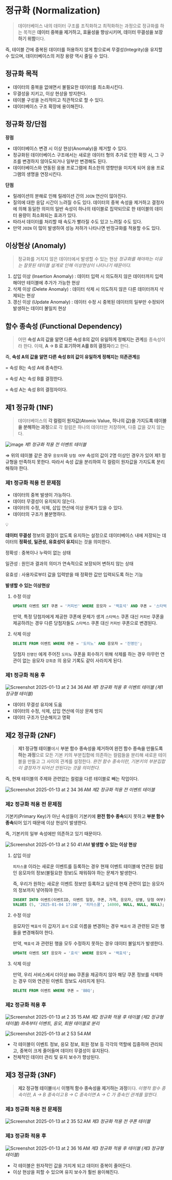 # 정규화 (Normalization)

> 데이터베이스 내의 데이터 구조를 조직화하고 최적화하는 과정으로 정규화를 하는 목적은 **데이터 중복을 제거하고, 효율성을 향상시키며, 데이터 무결성을 보장하기 위함**이다.
>

즉, 테이블 간에 중복된 데이터를 허용하지 않게 함으로써 무결성(Integrity)을 유지할 수 있으며, 데이터베이스의 저장 용량 역시 줄일 수 있다.

## 정규화 목적

- 데이터의 중복을 없애면서 불필요한 데이터를 최소화시킨다.
- 무결성을 지키고, 이상 현상을 방지한다.
- 테이블 구성을 논리적이고 직관적으로 할 수 있다.
- 데이터베이스 구조 확장에 용이해진다.

## 정규화 장/단점

**장점**

- 데이터베이스 변경 시 이상 현상(Anomaly)을 제거할 수 있다.
- 정규화된 데이터베이스 구조에서는 새로운 데이터 형의 추가로 인한 확장 시, 그 구조를 변경하지 않아도되거나 일부만 변경해도 된다.
- 데이터베이스와 연동된 응용 프로그램에 최소한의 영향만을 미치게 되어 응용 프로그램의 생명을 연장시킨다.

**단점**

- 릴레이션의 분해로 인해 릴레이션 간의 `JOIN` 연산이 많아진다.
- 질의에 대한 응답 시간이 느려질 수도 있다. 데이터의 중복 속성을 제거하고 결정자에 의해 동일한 의미의 일반 속성이 하나의 테이블로 집약되므로 한 테이블의 데이터 용량이 최소화되는 효과가 있다.
- 따라서 데이터를 처리할 때 속도가 빨라질 수도 있고 느려질 수도 있다.
- 만약 `JOIN` 이 많이 발생하여 성능 저하가 나타나면 반정규화를 적용할 수도 있다.

## 이상현상 (Anomaly)

> 정규화를 거치지 않은 데이터에서 발생할 수 있는 현상
*정규화를 해야하는 이유는 잘못된 테이블 설계로 인해 이상현상이 나타나기 때문이다.*
>
1. 삽입 이상 (Insertion Anomaly) : 데이터 입력 시 의도하지 않은 데이터까지 입력해야만 테이블에 추가가 가능한 현상
2. 삭제 이상 (Delete Anomaly) : 데이터 삭제 시 의도하지 않은 다른 데이터까지 삭제되는 현상
3. 갱신 이상 (Update Anomaly) : 데이터 수정 시 중복된 데이터의 일부만 수정되어 발생하는 데이터 불일치 현상

## 함수 종속성 (Functional Dependency)

> 어떤 **속성 A의 값을 알면 다른 속성 B의 값이 유일하게 정해지는 관계**를 종속성이라 한다.
이때, **A → B 로 표기하며 A를 B의 결정자**라고 한다.
>

즉, **속성 A의 값을 알면 다른 속성 B의 값이 유일하게 정해지는 의존관계**를

= 속성 B는 속성 A에 종속한다.

= 속성 A는 속성 B를 결정한다.

= 속성 A는 속성 B의 결정자이다.

## 제1 정규화 (1NF)

> 데이터베이스의 **각 컬럼이 원자값(Atomic Value, 하나의 값)을 가지도록 테이블을 분해하는 과정**으로 각 컬럼은 하나의 데이터만 저장하며, 다중 값을 갖지 않는다.
>

![image](https://github.com/user-attachments/assets/4b7c0558-6d5c-4340-b736-225b1232b35e)
*제1 정규화 적용 전 이벤트 테이블*

⇒ 위의 테이블 같은 경우 `응모자`와 `당첨 여부` 속성의 값이 2명 이상인 경우가 있어 제1 정규형을 만족하지 못한다. 따라서 속성 값을 분리하여 각 컬럼이 원자값을 가지도록 분리해줘야 한다.

### **제1 정규화 적용 전 문제점**

- 데이터의 중복 발생이 가능하다.
- 데이터 무결성이 유지되지 않는다.
- 데이터의 수정, 삭제, 삽입 연산에 이상 문제가 있을 수 있다.
- 데이터의 구조가 불분명하다.

<aside>
💡

**데이터 무결성**
정보의 결점이 없도록 유지하는 설정으로 데이터베이스 내에 저장되는 데이터의 **정확성, 일관성, 유효성이 유지**되는 것을 의미한다.

정확성 : 중복이나 누락이 없는 상태

일관성 : 원인과 결과의 의미가 연속적으로 보장되어 변하지 않는 상태

유효성 : 사용자로부터 값을 입력받을 때 정확한 값만 입력되도록 하는 기능

</aside>

**발생할 수 있는 이상현상**

1. 수정 이상

    ```sql
    UPDATE 이벤트 SET 쿠폰 = '커피빈' WHERE 응모자 = '백효석' AND 쿠폰 = '스타벅스';
    ```

   만약, 특정 당첨자에게 제공한 쿠폰에 문제가 생겨 `스타벅스` 쿠폰 대신 `커피빈` 쿠폰을 제공하려는 경우 다른 당첨자들도 `스타벅스` 쿠폰 대신 `커피빈` 쿠폰으로 변경된다.

2. 삭제 이상

    ```sql
    DELETE FROM 이벤트 WHERE 쿠폰 = '도미노' AND 응모자 = '진명인';
    ```

   당첨자 `진명인` 에게 주어진 `도미노` 쿠폰을 회수하기 위해 삭제를 하는 경우 아무런 연관이 없는 응모자 `강희준` 의 응모 기록도 같이 사라지게 된다.


### 제1 정규화 적용 후

![Screenshot 2025-01-13 at 2 34 36 AM](https://github.com/user-attachments/assets/6b1ad5e1-ca81-4d85-9a37-71861f2fe957)
*제1 정규화 적용 후 이벤트 테이블 (제1 정규형 테이블)*

- 데이터 무결성 유지에 도움
- 데이터의 수정, 삭제, 삽입 연산에 이상 문제 방지
- 데이터 구조가 단순해지고 명확

## 제2 정규화 (2NF)

> **제1 정규형 테이블**에서 **부분 함수 종속성을 제거하여 완전 함수 종속을 만들도록 하는 과정**으로 모든 기본 키의 부분집합에 의존하는 컬럼들을 분리해 새로운 테이블을 만들고 그 사이의 관계를 설정한다.
*완전 함수 종속이란, 기본키의 부분집합이 결정자가 되어선 안된다는 것을 의미한다.*

즉, 현재 테이블의 주제와 관련없는 컬럼을 다른 테이블로 빼는 작업이다.
>

![Screenshot 2025-01-13 at 2 34 36 AM](https://github.com/user-attachments/assets/e24626e2-c840-432a-960a-8da1eaa35997)
*제2 정규화 적용 전 이벤트 테이블*

### 제2 정규화 적용 전 문제점

기본키(Primary Key)가 아닌 속성들이 기본키에 **완전 함수 종속**되지 못하고 **부분 함수 종속**되어 있기 때문에 이상 현상이 발생한다.

즉, 기본키의 일부 속성에만 의존하고 있기 때문이다.

![Screenshot 2025-01-13 at 2 50 41 AM](https://github.com/user-attachments/assets/19140f0e-4542-41a7-b68e-f71410e998d4)
**발생할 수 있는 이상 현상**

1. 삽입 이상

   `피자스쿨` 이라는 새로운 이벤트를 등록하는 경우 현재 이벤트 테이블에 연관된 컬럼인 응모자의 정보(불필요한 정보)도 채워줘야 하는 문제가 발생한다.

   즉, 우리가 원하는 새로운 이벤트 정보만 등록하고 싶은데 현재 관련이 없는 응모자의 정보까지 넣어줘야 한다.

    ```sql
    INSERT INTO 이벤트(이벤트ID, 이벤트 일정, 쿠폰, 가격, 응모자, 성별, 당첨 여부) 
    VALUES (5, '2025-01-04 17:00', '피자스쿨', 14000, NULL, NULL, NULL);
    ```

2. 수정 이상

   응모자인 `백효석` 이 갑자기 `효석` 으로 이름을 변경하는 경우 `백효석` 과 관련된 모든 행들을 변경해줘야 한다.

   만약, `백효석` 과 관련된 행을 모두 수정하지 못하는 경우 데이터 불일치가 발생한다.

    ```sql
    UPDATE 이벤트 SET 응모자 = '효석' WHERE 응모자 = '백효석';
    ```

3. 삭제 이상

   만약, 우리 서비스에서 더이상 `BBQ` 쿠폰을 제공하지 않아 해당 쿠폰 정보를 삭제하는 경우 이와 연관된 이벤트 정보도 사라지게 된다.

    ```sql
    DELETE FROM 이벤트 WHERE 쿠폰 = 'BBQ';
    ```


### 제2 정규화 적용 후

![Screenshot 2025-01-13 at 2 35 15 AM](https://github.com/user-attachments/assets/1e61ef99-31df-4c04-ac7c-fbea0dc72076)
*제2 정규화 적용 후 테이블 (제2 정규형 테이블)
좌측부터 이벤트, 응모, 회원 테이블로 분리*

![Screenshot 2025-01-13 at 2 53 54 AM](https://github.com/user-attachments/assets/26f58ba6-ae02-4b0d-a2ba-a2dbe49e2337)

- 각 테이블이 이벤트 정보, 응모 정보, 회원 정보 등 각각의 역할에 집중하여 관리되고, 중복이 크게 줄어들며 데이터 무결성이 유지된다.
- 전체적인 데이터 관리 및 유지 보수가 향상된다.

## 제3 정규화 (3NF)

> **제2 정규형 테이블**에서 **이행적 함수 종속성을 제거하는 과정**이다.
*이행적 함수 종속이란, A → B 종속이고 B → C 종속이면 A → C 가 종속인 관계를 말한다.*
>

### 제3 정규화 적용 전 문제점

![Screenshot 2025-01-13 at 2 35 52 AM](https://github.com/user-attachments/assets/7cfd36d8-cf08-4578-9948-ff2c6eaecad3)
*제3 정규화 적용 전 쿠폰 테이블*

### 제3 정규화 적용 후

![Screenshot 2025-01-13 at 2 36 16 AM](https://github.com/user-attachments/assets/480156a4-6437-4d58-8b30-961b993374f7)
*제3 정규화 적용 후 테이블 (제3 정규형 테이블)*

- 각 테이블은 원자적인 값을 가지게 되고 데이터 중복이 줄어든다.
- 이상 현상을 피할 수 있으며 유지 보수가 훨씬 용이해진다.
